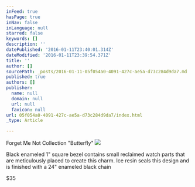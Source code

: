 ```yaml
---
inFeed: true
hasPage: true
inNav: false
inLanguage: null
starred: false
keywords: []
description: ''
datePublished: '2016-01-11T23:40:01.314Z'
dateModified: '2016-01-11T23:39:54.371Z'
title: ''
author: []
sourcePath: _posts/2016-01-11-05f054a0-4091-427c-ae5a-d73c284d9da7.md
published: true
authors: []
publisher:
  name: null
  domain: null
  url: null
  favicon: null
url: 05f054a0-4091-427c-ae5a-d73c284d9da7/index.html
_type: Article

---
```

Forget Me Not Collection "Butterfly"
![](https://s3-us-west-2.amazonaws.com/the-grid-img/p/b9a685adbc71beb2046d2d7513d3cd1d3b1d974e.jpg)

Black enameled 1" square bezel contains small reclaimed watch parts that are meticulously placed to create this charm.  Ice resin seals this design and is finished with a 24" enameled black chain

$35